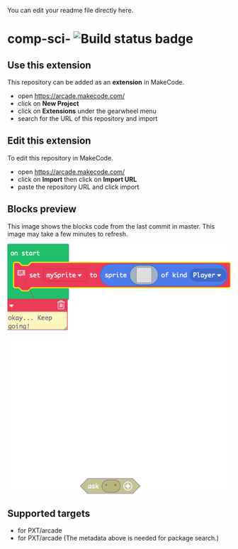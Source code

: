 You can edit your readme file directly here.

# comp-sci- ![Build status badge](https://github.com/amelia-skawinski/comp-sci-/workflows/MakeCode/badge.svg)



## Use this extension

This repository can be added as an **extension** in MakeCode.

* open https://arcade.makecode.com/
* click on **New Project**
* click on **Extensions** under the gearwheel menu
* search for the URL of this repository and import

## Edit this extension

To edit this repository in MakeCode.

* open https://arcade.makecode.com/
* click on **Import** then click on **Import URL**
* paste the repository URL and click import

## Blocks preview

This image shows the blocks code from the last commit in master.
This image may take a few minutes to refresh.

![A rendered view of the blocks](https://github.com/amelia-skawinski/comp-sci-/raw/master/.makecode/blocks.png)

## Supported targets

* for PXT/arcade
* for PXT/arcade
(The metadata above is needed for package search.)

